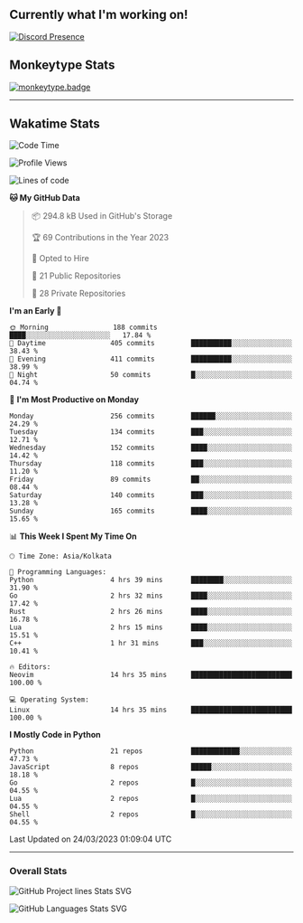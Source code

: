 ## Currently what I'm working on!
[![Discord Presence](https://lanyard.cnrad.dev/api/534981034400284712)](https://discord.com/users/534981034400284712)

## Monkeytype Stats
[![monkeytype.badge]][monkeytype]

---

## Wakatime Stats
<!--START_SECTION:waka-->
![Code Time](http://img.shields.io/badge/Code%20Time-604%20hrs-blue)

![Profile Views](http://img.shields.io/badge/Profile%20Views-16-blue)

![Lines of code](https://img.shields.io/badge/From%20Hello%20World%20I%27ve%20Written-3.4%20million%20lines%20of%20code-blue)

**🐱 My GitHub Data** 

> 📦 294.8 kB Used in GitHub's Storage 
 > 
> 🏆 69 Contributions in the Year 2023
 > 
> 💼 Opted to Hire
 > 
> 📜 21 Public Repositories 
 > 
> 🔑 28 Private Repositories 
 > 
**I'm an Early 🐤** 

```text
🌞 Morning                188 commits         ████░░░░░░░░░░░░░░░░░░░░░   17.84 % 
🌆 Daytime                405 commits         ██████████░░░░░░░░░░░░░░░   38.43 % 
🌃 Evening                411 commits         ██████████░░░░░░░░░░░░░░░   38.99 % 
🌙 Night                  50 commits          █░░░░░░░░░░░░░░░░░░░░░░░░   04.74 % 
```
📅 **I'm Most Productive on Monday** 

```text
Monday                   256 commits         ██████░░░░░░░░░░░░░░░░░░░   24.29 % 
Tuesday                  134 commits         ███░░░░░░░░░░░░░░░░░░░░░░   12.71 % 
Wednesday                152 commits         ████░░░░░░░░░░░░░░░░░░░░░   14.42 % 
Thursday                 118 commits         ███░░░░░░░░░░░░░░░░░░░░░░   11.20 % 
Friday                   89 commits          ██░░░░░░░░░░░░░░░░░░░░░░░   08.44 % 
Saturday                 140 commits         ███░░░░░░░░░░░░░░░░░░░░░░   13.28 % 
Sunday                   165 commits         ████░░░░░░░░░░░░░░░░░░░░░   15.65 % 
```


📊 **This Week I Spent My Time On** 

```text
🕑︎ Time Zone: Asia/Kolkata

💬 Programming Languages: 
Python                   4 hrs 39 mins       ████████░░░░░░░░░░░░░░░░░   31.90 % 
Go                       2 hrs 32 mins       ████░░░░░░░░░░░░░░░░░░░░░   17.42 % 
Rust                     2 hrs 26 mins       ████░░░░░░░░░░░░░░░░░░░░░   16.78 % 
Lua                      2 hrs 15 mins       ████░░░░░░░░░░░░░░░░░░░░░   15.51 % 
C++                      1 hr 31 mins        ███░░░░░░░░░░░░░░░░░░░░░░   10.41 % 

🔥 Editors: 
Neovim                   14 hrs 35 mins      █████████████████████████   100.00 % 

💻 Operating System: 
Linux                    14 hrs 35 mins      █████████████████████████   100.00 % 
```

**I Mostly Code in Python** 

```text
Python                   21 repos            ████████████░░░░░░░░░░░░░   47.73 % 
JavaScript               8 repos             █████░░░░░░░░░░░░░░░░░░░░   18.18 % 
Go                       2 repos             █░░░░░░░░░░░░░░░░░░░░░░░░   04.55 % 
Lua                      2 repos             █░░░░░░░░░░░░░░░░░░░░░░░░   04.55 % 
Shell                    2 repos             █░░░░░░░░░░░░░░░░░░░░░░░░   04.55 % 
```




 Last Updated on 24/03/2023 01:09:04 UTC
<!--END_SECTION:waka-->
---

### Overall Stats


![GitHub Project lines Stats SVG](https://api.githubtrends.io/user/svg/Dhanus3133/repos?time_range=one_year&include_private=True&loc_metric=changed&group=private&theme=dark)

![GitHub Languages Stats SVG](https://api.githubtrends.io/user/svg/Dhanus3133/langs?time_range=one_year&include_private=True&loc_metric=changed&compact=True&theme=dark)


[monkeytype.badge]: https://img.shields.io/endpoint?style=for-the-badge&url=https%3A%2F%2Fmonkeytype-badge-vhd5lan7mmhz.runkit.sh%3Fmessage%3D122wpm%26label%3Dmonkeytype%26logoVariant%3Done
[monkeytype]: https://monkeytype.com/profile/dhanus
